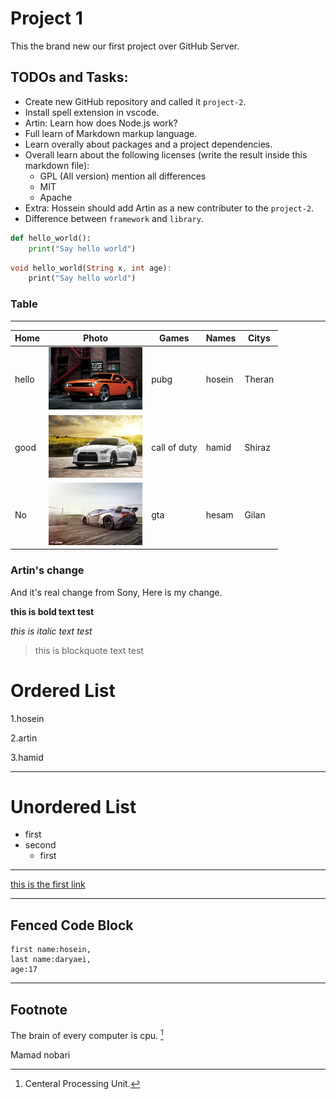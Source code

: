 # Project 1

This the brand new our first project over GitHub Server.

## TODOs and Tasks:

+ Create new GitHub repository and called it `project-2`.
+ Install spell extension in vscode.
+ Artin: Learn how does Node.js work?
+ Full learn of Markdown markup language.
+ Learn overally about packages and a project dependencies.
+ Overall learn about the following licenses (write the result inside this markdown file):
    + GPL (All version) mention all differences
    + MIT
    + Apache
+ Extra: Hossein should add Artin as a new contributer to the 
`project-2`.
+ Difference between `framework` and `library`.
```py
def hello_world():
    print("Say hello world")
```

```dart
void hello_world(String x, int age):
    print("Say hello world")
```
### Table 
----- 
| Home  | Photo     | Games          | Names  | Citys |
|-------|-----------|----------------|--------|-------|
| hello | <img src="images/img-1.jpg" alt="dodge" width=150 height=100>  | pubg           | hosein |Theran |
| good  | <img src="images/img-2.jpg" alt="Nissan GTR" width=150 height=100>| call of duty   | hamid  |Shiraz |
| No    | <img src="images/img-3.jpg" alt="lamborghini" width=150 height=100> | gta            | hesam  |Gilan  |

### Artin's change

And it's real change from Sony, Here is my change.

**this is bold text test**

*this is italic text test*
>this is blockquote text test

# Ordered List

1.hosein

2.artin

3.hamid

----
# Unordered List

- first
- second
  - first
 ----
  [this is the first link ](https://google.com)

----
## Fenced Code Block
```
first name:hosein,
last name:daryaei,
age:17
```
---
## Footnote

<!-- this is a first note [^1]

[^1]:this is a first note. -->


The brain of every computer is cpu. [^note]

[^note]: Centeral Processing Unit. 

Mamad nobari
